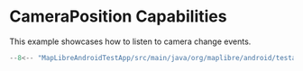 # CameraPosition Capabilities

This example showcases how to listen to camera change events.

```kotlin title="CameraPositionActivity.kt"
--8<-- "MapLibreAndroidTestApp/src/main/java/org/maplibre/android/testapp/activity/camera/CameraPositionActivity.kt"
```